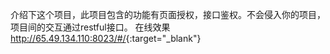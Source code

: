 介绍下这个项目，此项目包含的功能有页面授权，接口鉴权。不会侵入你的项目，项目间的交互通过restful接口。
在线效果<http://65.49.134.110:8023/#/>{:target="_blank"}




